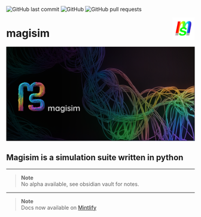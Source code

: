![GitHub last commit](https://img.shields.io/github/last-commit/devbrones/magisim)
![GitHub](https://img.shields.io/github/license/devbrones/magisim)
![GitHub pull requests](https://img.shields.io/github/issues-pr/devbrones/magisim)


<p><img align="right" src="./resources/magisim_logo256.png" width=60></p>
<h1>magisim</h1>

![Magisim project banner](resources/banner1.png)

<h2 align="left">Magisim is a simulation suite written in python</h2>




---
> **Note**\
> No alpha available, see obsidian vault for notes.


---
> **Note**\
> Docs now available on [Mintlify](https://magisim.mintlify.app/introduction)
